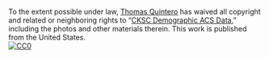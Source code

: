 To the extent possible under law,
[Thomas Quintero](https://github.com/tomtom776)
has waived all copyright and related or neighboring rights to
&ldquo;[CKSC Demographic ACS Data](https://github.com/tomtom776/CKSC_Demographic_ACS_Data),&rdquo;
including the photos and other materials therein.
This work is published from the United States.
<br/>
[![CC0](https://i.creativecommons.org/p/zero/1.0/88x31.png)](https://creativecommons.org/publicdomain/zero/1.0/)